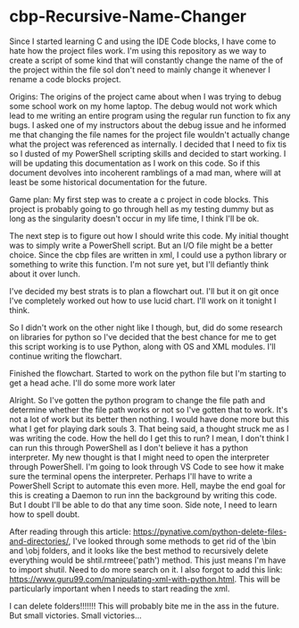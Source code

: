 # cbp-Recursive-Name-Changer
Since I started learning C and using the IDE Code blocks, I have come to hate how the project files work. I'm using this repository as we way to create a script of some kind that will constantly change the name of the of the project within the file soI don't need to mainly change it whenever I rename a code blocks project.

Origins: The origins of the project came about when I was trying to debug some school work on my home laptop. The debug would not work which lead to me writing an entire program using the regular run function to fix any bugs. I asked one of my instructors about the debug issue and he informed me that changing the file names for the project file wouldn't actually change what the project was referenced as internally. I decided that I need to fix tis so I dusted of my PowerShell scripting skills and decided to start working. I will be updating this documentation as I work on this code. So if this document devolves into incoherent ramblings of a mad man, where will at least be some historical documentation for the future.

Game plan: My first step was to create a c project in code blocks. This project is probably going to go through hell as my testing dummy but as long as the singularity doesn't occur in my life time, I think I'll be ok.

The next step is to figure out how I should write this code. My initial thought was to simply write a PowerShell script. But an I/O file might be a better choice. Since the cbp files are written in xml, I could use a python library or something to write this function. I'm not sure yet, but I'll defiantly think about it over lunch.

I've decided my best strats is to plan a flowchart out. I'll but it on git once I've completely worked out how to use lucid chart. I'll work on it tonight I think.

So I didn't work on the other night like I though, but, did do some research on libraries for python so I've decided that the best chance for me to get this script working is to use Python, along with OS and XML modules. I'll continue writing the flowchart.

Finished the flowchart. Started to work on the python file but I'm starting to get a head ache. I'll do some more work later

Alright. So I've gotten the python program to change the file path and determine whether the file path works or not so I've gotten that to work. It's not a lot of work but its better then nothing. I would have done more but this what I get for playing dark souls 3. That being said, a thought struck me as I was writing the code. How the hell do I get this to run? I mean, I don't think I can run this through PowerShell as I don't believe it has a python interpreter. My new thought is that I might need to open the interpreter through PowerShell. I'm going to look through VS Code to see how it make sure the terminal opens the interpreter. Perhaps I'll have to write a PowerShell Script to automate this even more. Hell, maybe the end goal for this is creating a Daemon to run inn the background by writing this code. But I doubt I'll be able to do that any time soon. Side note, I need to learn how to spell doubt.

After reading through this article: https://pynative.com/python-delete-files-and-directories/, I've looked through some methods to get rid of the \bin and \obj folders, and it looks like the best method to recursively delete everything would be shtil.rmtreee('path') method. This just means I'm have to import shutil. Need to do more search on it. I also forgot to add this link: https://www.guru99.com/manipulating-xml-with-python.html. This will be particularly important when I needs to start reading the xml.

I can delete folders!!!!!!! This will probably bite me in the ass in the future. But small victories. Small victories...